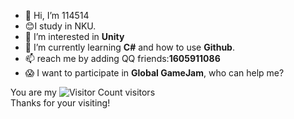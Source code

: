 - 👋 Hi, I’m 114514
- :blush:I study in NKU.
- 👀 I’m interested in **Unity**
- 🌱 I’m currently learning **C#** and how to use **Github**.
- 📫 reach me by adding QQ friends:**1605911086**
- :scream: I want to participate in **Global GameJam**, who can help me?  

You are my ![Visitor Count](https://profile-counter.glitch.me/wsk114514/count.svg)  visitors  
Thanks for your visiting!
